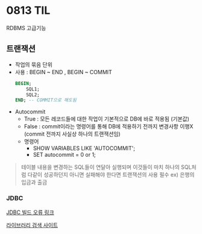 # 0813 TIL

RDBMS 고급기능

## 트랜잭션
- 작업의 묶음 단위
- 사용 : BEGIN ~ END , BEGIN ~ COMMIT 
    ```SQL
    BEGIN;
        SQL1;
        SQL2;
    END; -- COMMIT으로 해도됨
    ```
- Autocommit 
    - True  : 
    모든 레코드들에 대한 작업이 기본적으로 DB에 바로 적용됨 (기본값)
    - False :
    commit이라는 명령어를 통해 DB에 적용하기 전까지 변경사항 이행X
    (commit 전까지 사실상 하나의 트랜잭션임)
    - 명령어
        - SHOW VARIABLES LIKE 'AUTOCOMMIT';
        - SET autocommit = 0 or 1; 
>테이블 내용을 변경하는 SQL들이 연달아 실행되며 이것들이 마치 하나의 SQL처럼 다같이 성공하던지 아니면 실패해야 한다면 트랜잭션의 사용 필수 ex) 은행의 입금과 출금



### JDBC 

[JDBC 빌드 오류 링크](https://velog.io/@16min99/m1-mac-Intellj-JDBC-%EC%97%B0%EB%8F%99-%EC%98%A4%EB%A5%98)

[라이브러리 검색 사이트](https://mvnrepository.com/)